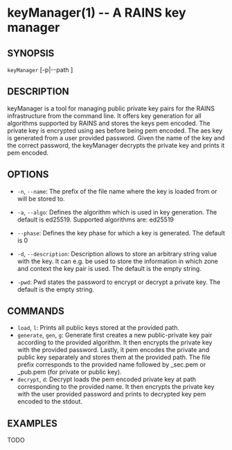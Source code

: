 keyManager(1) -- A RAINS key manager
=================================

## SYNOPSIS

`keyManager` [-p|--path <path>] <command> 

## DESCRIPTION

keyManager is a tool for managing public private key pairs for the RAINS infrastructure from the
command line. It offers key generation for all algorithms supported by RAINS and stores the keys pem
encoded. The private key is encrypted using aes before being pem encoded. The aes key is generated
from a user provided password. Given the name of the key and the correct password, the keyManager
decrypts the private key and prints it pem encoded.

## OPTIONS

* `-n`, `--name`:
    The prefix of the file name where the key is loaded from or will be stored to.

* `-a`, `--algo`:
    Defines the algorithm which is used in key generation. The default is ed25519. Supported
    algorithms are: ed25519

* `--phase`:
    Defines the key phase for which a key is generated. The default is 0

* `-d`, `--description`:
    Description allows to store an arbitrary string value with the key. It can e.g. be used to store
    the information in which zone and context the key pair is used. The default is the empty string.

* `-pwd`:
    Pwd states the password to encrypt or decrypt a private key. The default is the empty string.

## COMMANDS
* `load`, `l`:
    Prints all public keys stored at the provided path.
* `generate`, `gen`, `g`:
    Generate first creates a new public-private key pair according to the provided algorithm. It
    then encrypts the private key with the provided password. Lastly, it pem encodes the private and
    public key separately and stores them at the provided path. The file prefix corresponds to the
    provided name followed by _sec.pem or _pub.pem (for private or public key).
* `decrypt`, `d`:
    Decrypt loads the pem encoded private key at path corresponding to the provided name. It then
    encrypts the private key with the user provided password and prints to decrypted key pem encoded
    to the stdout.

## EXAMPLES

TODO
